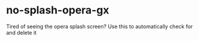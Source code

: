 # no-splash-opera-gx
Tired of seeing the opera splash screen? Use this to automatically check for and delete it
